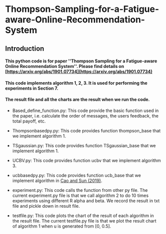 # Thompson-Sampling-for-a-Fatigue-aware-Online-Recommendation-System
## Introduction

#### This python code is for paper ''Thompson Sampling for a Fatigue-aware Online Recommendation System''. Please find details on [https://arxiv.org/abs/1901.07734](https://arxiv.org/abs/1901.07734)

#### This code implements algorithm 1, 2, 3. It is used for performing the experiments in Section 7.

#### The result file and all the charts are the result when we run the code.

* Based\_define\_function.py: This code provide the basic function used in the paper, i.e. calculate the order of messages, the users feedback, the total payoff, etc. 

* Thompsonbasedpy.py: This code provides function thompson\_base that we implement algorithm 1.

* TSgaussian.py: This code provides function TSgaussian\_base that we implement algorithm 1.

* UCBV.py: This code provides function ucbv that we implement algorithm 3.

* ucbbasedpy.py: This code provides function ucb\_base that we implement algorithm in [Cao and Sun (2019)](https://arxiv.org/abs/1903.08193).

* experiment.py: This code calls the function from other py file. The current experiment.py file is that we call algorithm 2 to do 10 times experiments using different R alpha and beta. We record the result in txt file and pickle down in result file.

* testfile.py: This code plots the chart of the result of each algorithm in the result file. The current testfile.py file is that we plot the result chart of algorithm 1 when u is generated from [0, 0.5].

